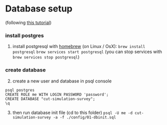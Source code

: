 # Database setup

(following [this tutorial](https://blog.logrocket.com/nodejs-expressjs-postgresql-crud-rest-api-example/))

### install postgres

1. install postgresql with [homebrew](https://brew.sh/) (on Linux / OsX):
`brew install postgresql`
`brew services start postgresql`
(you can stop services with `brew services stop postgresql`)


### create database
2. create a new user and database in psql console 
```
psql postgres
CREATE ROLE me WITH LOGIN PASSWORD 'password';
CREATE DATABASE "cut-simulation-survey";
\q
```

3. then run database init file (cd to this folder)
```psql -U me -d cut-simulation-survey -a -f ./config/01-dbinit.sql```